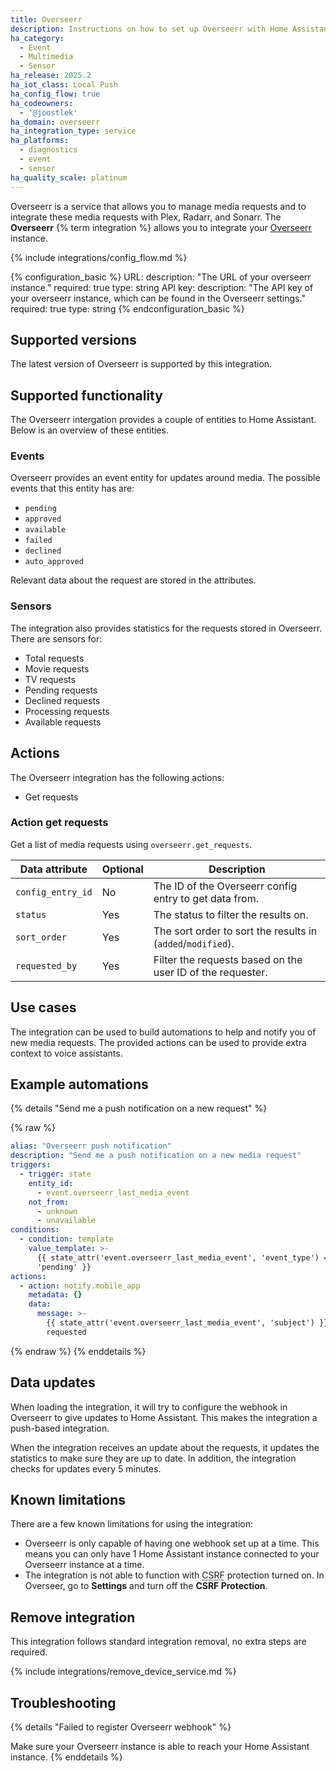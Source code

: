 ```yaml
---
title: Overseerr
description: Instructions on how to set up Overseerr with Home Assistant.
ha_category:
  - Event
  - Multimedia
  - Sensor
ha_release: 2025.2
ha_iot_class: Local Push
ha_config_flow: true
ha_codeowners:
  - '@joostlek'
ha_domain: overseerr
ha_integration_type: service
ha_platforms:
  - diagnostics
  - event
  - sensor
ha_quality_scale: platinum
---
```


Overseerr is a service that allows you to manage media requests and to integrate these media requests with Plex, Radarr, and Sonarr. The **Overseerr** {% term integration %} allows you to integrate your [Overseerr](https://overseerr.dev/) instance.

{% include integrations/config_flow.md %}

{% configuration_basic %}
URL:
    description: "The URL of your overseerr instance."
    required: true
    type: string
API key:
    description: "The API key of your overseerr instance, which can be found in the Overseerr settings."
    required: true
    type: string
{% endconfiguration_basic %}

## Supported versions

The latest version of Overseerr is supported by this integration.

## Supported functionality

The Overseerr intergation provides a couple of entities to Home Assistant.
Below is an overview of these entities.

### Events

Overseerr provides an event entity for updates around media.
The possible events that this entity has are:
 - `pending`
 - `approved`
 - `available`
 - `failed`
 - `declined`
 - `auto_approved`

Relevant data about the request are stored in the attributes.

### Sensors

The integration also provides statistics for the requests stored in Overseerr.
There are sensors for:
 - Total requests
 - Movie requests
 - TV requests
 - Pending requests
 - Declined requests
 - Processing requests
 - Available requests

## Actions

The Overseerr integration has the following actions:

- Get requests

### Action get requests

Get a list of media requests using `overseerr.get_requests`.

| Data attribute    | Optional | Description                                                 |
|-------------------|----------|-------------------------------------------------------------|
| `config_entry_id` | No       | The ID of the Overseerr config entry to get data from.      |
| `status`          | Yes      | The status to filter the results on.                        |
| `sort_order`      | Yes      | The sort order to sort the results in (`added`/`modified`). |
| `requested_by`    | Yes      | Filter the requests based on the user ID of the requester.  |


## Use cases

The integration can be used to build automations to help and notify you of new media requests.
The provided actions can be used to provide extra context to voice assistants.

## Example automations

{% details "Send me a push notification on a new request" %}

{% raw %}

```yaml
alias: "Overseerr push notification"
description: "Send me a push notification on a new media request"
triggers:
  - trigger: state
    entity_id:
      - event.overseerr_last_media_event
    not_from:
      - unknown
      - unavailable
conditions:
  - condition: template
    value_template: >-
      {{ state_attr('event.overseerr_last_media_event', 'event_type') ==
      'pending' }}
actions:
  - action: notify.mobile_app
    metadata: {}
    data:
      message: >-
        {{ state_attr('event.overseerr_last_media_event', 'subject') }} has been
        requested
```

{% endraw %}
{% enddetails %}

## Data updates

When loading the integration, it will try to configure the webhook in Overseerr to give updates to Home Assistant.
This makes the integration a push-based integration.

When the integration receives an update about the requests, it updates the statistics to make sure they are up to date.
In addition, the integration checks for updates every 5 minutes.

## Known limitations

There are a few known limitations for using the integration:
- Overseerr is only capable of having one webhook set up at a time.
This means you can only have 1 Home Assistant instance connected to your Overseerr instance at a time.
- The integration is not able to function with <abbr title="cross-site request forgery">CSRF</abbr> protection turned on. In Overseer, go to **Settings** and turn off the **CSRF Protection**.

## Remove integration

This integration follows standard integration removal, no extra steps are required.

{% include integrations/remove_device_service.md %}

## Troubleshooting

{% details "Failed to register Overseerr webhook" %}

Make sure your Overseerr instance is able to reach your Home Assistant instance.
{% enddetails %}
